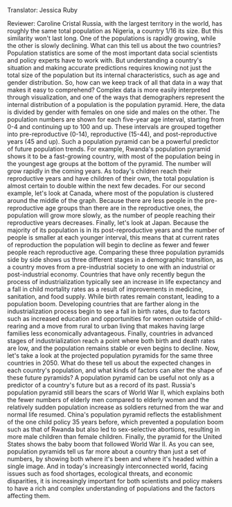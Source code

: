 

Translator: Jessica Ruby

Reviewer: Caroline Cristal
Russia, with the largest territory in the world,
has roughly the same total population as Nigeria,
a country 1/16 its size.
But this similarity won&#39;t last long.
One of the populations is rapidly growing,
while the other is slowly declining.
What can this tell us about the two countries?
Population statistics are some of the most important data
social scientists and policy experts have to work with.
But understanding a country&#39;s situation
and making accurate predictions
requires knowing not just the total size of the population
but its internal characteristics,
such as age and gender distribution.
So, how can we keep track of all that data
in a way that makes it easy to comprehend?
Complex data is more easily interpreted
through visualization,
and one of the ways that demographers represent
the internal distribution of a population
is the population pyramid.
Here, the data is divided by gender
with females on one side and males on the other.
The population numbers are shown
for each five-year age interval,
starting from 0-4
and continuing up to 100 and up.
These intervals are grouped together
into pre-reproductive (0-14),
reproductive (15-44),
and post-reproductive years (45 and up).
Such a population pyramid can be a powerful predictor
of future population trends.
For example,
Rwanda&#39;s population pyramid shows it to be a fast-growing country,
with most of the population
being in the youngest age groups at the bottom of the pyramid.
The number will grow rapidly in the coming years.
As today&#39;s children reach their reproductive years
and have children of their own,
the total population is almost certain to double
within the next few decades.
For our second example,
let&#39;s look at Canada,
where most of the population is clustered
around the middle of the graph.
Because there are less people
in the pre-reproductive age groups
than there are in the reproductive ones,
the population will grow more slowly,
as the number of people reaching their reproductive years decreases.
Finally, let&#39;s look at Japan.
Because the majority of its population
is in its post-reproductive years
and the number of people is smaller
at each younger interval,
this means that at current rates of reproduction
the population will begin to decline
as fewer and fewer people reach reproductive age.
Comparing these three population pyramids
side by side
shows us three different stages
in a demographic transition,
as a country moves from a pre-industrial society
to one with an industrial
or post-industrial economy.
Countries that have only recently begun
the process of industrialization
typically see an increase in life expectancy
and a fall in child mortality rates
as a result of improvements
in medicine, sanitation, and food supply.
While birth rates remain constant,
leading to a population boom.
Developing countries that are farther along
in the industrialization process
begin to see a fall in birth rates,
due to factors such as
increased education and opportunities for women outside of child-rearing
and a move from rural to urban living
that makes having large families
less economically advantageous.
Finally, countries in advanced stages of industrialization
reach a point
where both birth and death rates are low,
and the population remains stable
or even begins to decline.
Now, let&#39;s take a look at the projected population pyramids
for the same three countries in 2050.
What do these tell us
about the expected changes
in each country&#39;s population,
and what kinds of factors
can alter the shape of these future pyramids?
A population pyramid can be useful
not only as a predictor of a country&#39;s future
but as a record of its past.
Russia&#39;s population pyramid
still bears the scars of World War II,
which explains both the fewer numbers of elderly men
compared to elderly women
and the relatively sudden population increase
as soldiers returned from the war
and normal life resumed.
China&#39;s population pyramid
reflects the establishment of the one child policy
35 years before,
which prevented a population boom
such as that of Rwanda
but also led to sex-selective abortions,
resulting in more male children than female children.
Finally, the pyramid for the United States
shows the baby boom that followed World War II.
As you can see,
population pyramids tell us far more
about a country
than just a set of numbers,
by showing both where it&#39;s been
and where it&#39;s headed
within a single image.
And in today&#39;s increasingly interconnected world,
facing issues such as food shortages,
ecological threats, and economic disparities,
it is increasingly important
for both scientists and policy makers
to have a rich and complex understanding
of populations and the factors affecting them.

